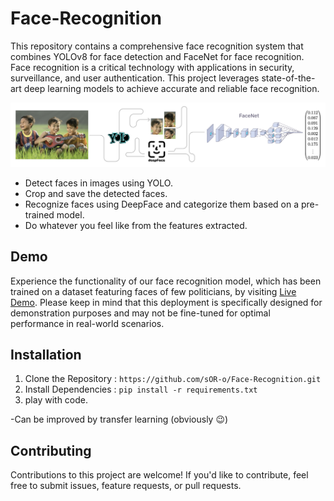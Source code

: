 # Face-Recognition
This repository contains a comprehensive face recognition system that combines YOLOv8 for face detection and FaceNet for face recognition. Face recognition is a critical technology with applications in security, surveillance, and user authentication. This project leverages state-of-the-art deep learning models to achieve accurate and reliable face recognition.

<img src="./assets/asset01.png"></img>

- Detect faces in images using YOLO.
- Crop and save the detected faces.
- Recognize faces using DeepFace and categorize them based on a pre-trained model.
- Do whatever you feel like from the features extracted.

## Demo
Experience the functionality of our face recognition model, which has been trained on a dataset featuring faces of few politicians, by visiting [Live Demo](https://face-recognition-ml.streamlit.app/). Please keep in mind that this deployment is specifically designed for demonstration purposes and may not be fine-tuned for optimal performance in real-world scenarios.

  ## Installation
1. Clone the Repository : `https://github.com/sOR-o/Face-Recognition.git`
2. Install Dependencies : `pip install -r requirements.txt`
3. play with code.

-Can be improved by transfer learning (obviously 😉)

## Contributing
Contributions to this project are welcome! If you'd like to contribute, feel free to submit issues, feature requests, or pull requests.
  

